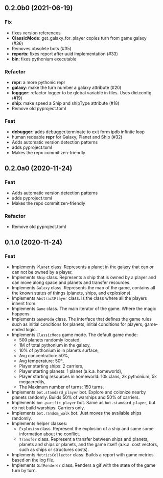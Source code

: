 ## 0.2.0b0 (2021-06-19)

### Fix

- fixes version references
- **ClassicMode**: get_galaxy_for_player copies turn from game galaxy (#36)
- Removes obsolete bots (#35)
- **reports**: fixes report after uuid implementation (#33)
- **bin**: fixes pythonium executable

### Refactor

- **repr**: a more pythonic repr
- **galaxy**: make the turn number a galaxy attribute (#20)
- **loggger**: refactor logger to be global variable in files. Uses dictconfig (#19)
- **ship**: make speed a Ship and shipType attribute (#18)
- Remove old pyproject.toml

### Feat

- **debugger**: adds debugger.terminate to exit form ipdb infinite loop
- human redeable __repr__ for Galaxy, Planet and Ship (#32)
- Adds automatic version detection patterns
- adds pyproject.toml
- Makes the repo commitizen-friendly

## 0.2.0a0 (2020-11-24)

### Feat

- Adds automatic version detection patterns
- adds pyproject.toml
- Makes the repo commitizen-friendly

### Refactor

- Remove old pyproject.toml

## 0.1.0 (2020-11-24)

### Feat
- Implements ``Planet`` class. Represents a planet in the galaxy that can or can not be owned by a player.
- Implements ``Ship`` class. Represents a ship that is owned by a player and can move along space and planets and transfer resources.
- Implements ``Galaxy`` class. Represents the map of the game, contains all the known states of things (planets, ships, and explosions).
- Implements ``AbstractPlayer`` class. Is the class where all the players inherit from.
- Implements ``Game`` class. The main iterator of the game. Where the magic happens.
- Implements ``GameMode`` class. The interface that defines the game rules such as initial conditions for planets, initial conditions for players, game-ended logic.
- Implements ``ClassicMode`` game mode. The default game mode:
    * 500 planets randomly located,
    * 1M of total pythonium in the galaxy,
    * 10% of pythonium is in planets surface,
    * Avg concentration: 50%,
    * Avg temperature: 50º,
    * Player starting ships: 2 carriers,
    * Player starting planets: 1 planet (a.k.a. homeworld),
    * Player starting resources in homeworld: 10k clans, 2k pythonium, 5k megacredits,
    * The Maximum number of turns: 150 turns.
- Implements ``bot.standard_player`` bot. Explore and colonize nearby planets randomly. Builds 50% of warships and 50% of carriers.
- Implements ``bot.pacific_player`` bot. Same as ``bot.standard_player``, but do not build warships. Carriers only.
- Implements ``bot.random_walk`` bot. Just moves the available ships randomly.
- Implements helper classes:
    * ``Explosion`` class. Represent the explosion of a ship and same some information about the conflict.
    * ``Transfer`` class. Represent a transfer between ships and planets, planets and ships or planets, and the game itself (a.k.a. cost vectors, such as ships or structures costs).
- Implements ``MetricsCollector`` class. Builds a report with game metrics based on the log file.
- Implements ``GifRenderer`` class. Renders a gif with the state of the game turn by turn.
